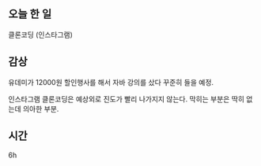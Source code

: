 
## 오늘 한 일

클론코딩 (인스타그램)

## 감상

유데미가 12000원 할인행사를 해서 자바 강의를 샀다 꾸준히 들을 예정.

인스타그램 클론코딩은 예상외로 진도가 빨리 나가지지 않는다. 막히는 부분은 딱히 없는데 의아한 부분.

## 시간 
6h
